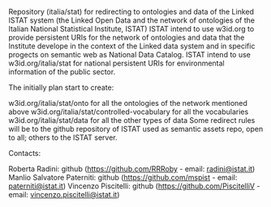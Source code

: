 Repository (italia/stat) for redirecting to ontologies and data of the Linked ISTAT system (the Linked Open Data and the network of ontologies of the Italian National Statistical Institute, ISTAT)
ISTAT intend to use w3id.org to provide persistent URIs for the network of ontologies and data that the Institute develope in the context of the Linked data system and in specific progects on semantic web as National Data Catalog. 
ISTAT intend to use w3id.org/italia/stat for national persistent URIs for environmental information of the public sector.

The initially plan start to create:

w3id.org/italia/stat/onto for all the ontologies of the network mentioned above
w3id.org/italia/stat/controlled-vocabulary for all the vocabularies
w3id.org/italia/stat/data for all the other types of data
Some redirect rules will be to the github repository of ISTAT used as semantic assets repo, open to all; others to the ISTAT server.

Contacts:

Roberta Radini: github (https://github.com/RRRoby - email: radini@istat.it)
Manlio Salvatore Paterniti: github (https://github.com/mspist - email: paterniti@istat.it)
Vincenzo Piscitelli: github (https://github.com/PiscitelliV - email: vincenzo.piscitelli@istat.it)
